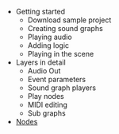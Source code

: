 * Getting started
    * Download sample project
    * Creating sound graphs
    * Playing audio
    * Adding logic
    * Playing in the scene
* Layers in detail
    * Audio Out
    * Event parameters
    * Sound graph players
    * Play nodes
    * MIDI editing
    * Sub graphs
* [Nodes](Nodes.md)


